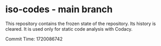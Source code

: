 # iso-codes - main branch

This repository contains the frozen state of the repository.
Its history is cleared. It is used only for static code
analysis with Codacy.

Commit Time: 1720086742
